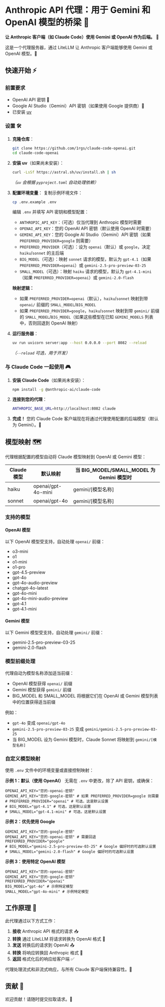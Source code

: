 # Anthropic API 代理：用于 Gemini 和 OpenAI 模型的桥梁 🔄

**让 Anthropic 客户端（如 Claude Code）使用 Gemini 或 OpenAI 作为后端。** 🤝

这是一个代理服务器，通过 LiteLLM 让 Anthropic 客户端能够使用 Gemini 或 OpenAI 模型。🌉

## 快速开始 ⚡

### 前置要求

- OpenAI API 密钥 🔑
- Google AI Studio（Gemini）API 密钥（如果使用 Google 提供商）🔑
- 已安装 [uv](https://github.com/astral-sh/uv)

### 设置 🛠️

1. **克隆仓库**：
   ```bash
   git clone https://github.com/1rgs/claude-code-openai.git
   cd claude-code-openai
   ```

2. **安装 uv**（如果尚未安装）：
   ```bash
   curl -LsSf https://astral.sh/uv/install.sh | sh
   ```
   *（`uv` 会根据 `pyproject.toml` 自动处理依赖）*

3. **配置环境变量**：
   复制示例环境文件：
   ```bash
   cp .env.example .env
   ```
   编辑 `.env` 并填写 API 密钥和模型配置：

   * `ANTHROPIC_API_KEY`：（可选）仅当代理到 Anthropic 模型时需要
   * `OPENAI_API_KEY`：您的 OpenAI API 密钥（默认使用 OpenAI 时需要）
   * `GEMINI_API_KEY`：您的 Google AI Studio（Gemini）API 密钥（如果 `PREFERRED_PROVIDER=google` 则需要）
   * `PREFERRED_PROVIDER`（可选）：设为 `openai`（默认）或 `google`，决定 `haiku`/`sonnet` 的主后端
   * `BIG_MODEL`（可选）：映射 `sonnet` 请求的模型，默认为 `gpt-4.1`（如果 `PREFERRED_PROVIDER=openai`）或 `gemini-2.5-pro-preview-03-25`
   * `SMALL_MODEL`（可选）：映射 `haiku` 请求的模型，默认为 `gpt-4.1-mini`（如果 `PREFERRED_PROVIDER=openai`）或 `gemini-2.0-flash`

   **映射逻辑：**
   - 如果 `PREFERRED_PROVIDER=openai`（默认），`haiku`/`sonnet` 映射到带 `openai/` 前缀的 `SMALL_MODEL`/`BIG_MODEL`
   - 如果 `PREFERRED_PROVIDER=google`，`haiku`/`sonnet` 映射到带 `gemini/` 前缀的 `SMALL_MODEL`/`BIG_MODEL`（如果这些模型在已知 `GEMINI_MODELS` 列表中，否则回退到 OpenAI 映射）

4. **运行服务器**：
   ```bash
   uv run uvicorn server:app --host 0.0.0.0 --port 8082 --reload
   ```
   *（`--reload` 可选，用于开发）*

### 与 Claude Code 一起使用 🎮

1. **安装 Claude Code**（如果尚未安装）：
   ```bash
   npm install -g @anthropic-ai/claude-code
   ```

2. **连接到您的代理**：
   ```bash
   ANTHROPIC_BASE_URL=http://localhost:8082 claude
   ```

3. **完成！** 您的 Claude Code 客户端现在将通过代理使用配置的后端模型（默认为 Gemini）。🎯

## 模型映射 🗺️

代理根据配置的模型自动将 Claude 模型映射到 OpenAI 或 Gemini 模型：

| Claude 模型 | 默认映射 | 当 BIG_MODEL/SMALL_MODEL 为 Gemini 模型时 |
|-------------|----------|--------------------------------------|
| haiku       | openai/gpt-4o-mini | gemini/[模型名称] |
| sonnet      | openai/gpt-4o | gemini/[模型名称] |

### 支持的模型

#### OpenAI 模型
以下 OpenAI 模型受支持，自动处理 `openai/` 前缀：
- o3-mini
- o1
- o1-mini
- o1-pro
- gpt-4.5-preview
- gpt-4o
- gpt-4o-audio-preview
- chatgpt-4o-latest
- gpt-4o-mini
- gpt-4o-mini-audio-preview
- gpt-4.1
- gpt-4.1-mini

#### Gemini 模型
以下 Gemini 模型受支持，自动处理 `gemini/` 前缀：
- gemini-2.5-pro-preview-03-25
- gemini-2.0-flash

### 模型前缀处理
代理自动为模型名称添加适当前缀：
- OpenAI 模型获得 `openai/` 前缀
- Gemini 模型获得 `gemini/` 前缀
- BIG_MODEL 和 SMALL_MODEL 将根据它们在 OpenAI 或 Gemini 模型列表中的位置获得适当前缀

例如：
- `gpt-4o` 变成 `openai/gpt-4o`
- `gemini-2.5-pro-preview-03-25` 变成 `gemini/gemini-2.5-pro-preview-03-25`
- 当 BIG_MODEL 设为 Gemini 模型时，Claude Sonnet 将映射到 `gemini/[模型名称]`

### 自定义模型映射

使用 `.env` 文件中的环境变量或直接控制映射：

**示例 1：默认（使用 OpenAI）**
无需在 `.env` 中更改，除了 API 密钥，或确保：
```dotenv
OPENAI_API_KEY="您的-openai-密钥"
GEMINI_API_KEY="您的-google-密钥" # 如果 PREFERRED_PROVIDER=google 则需要
# PREFERRED_PROVIDER="openai" # 可选，这是默认设置
# BIG_MODEL="gpt-4.1" # 可选，这是默认设置
# SMALL_MODEL="gpt-4.1-mini" # 可选，这是默认设置
```

**示例 2：优先使用 Google**
```dotenv
GEMINI_API_KEY="您的-google-密钥"
OPENAI_API_KEY="您的-openai-密钥" # 需要回退
PREFERRED_PROVIDER="google"
# BIG_MODEL="gemini-2.5-pro-preview-03-25" # Google 偏好时的可选默认设置
# SMALL_MODEL="gemini-2.0-flash" # Google 偏好时的可选默认设置
```

**示例 3：使用特定 OpenAI 模型**
```dotenv
OPENAI_API_KEY="您的-openai-密钥"
GEMINI_API_KEY="您的-google-密钥"
PREFERRED_PROVIDER="openai"
BIG_MODEL="gpt-4o" # 示例特定模型
SMALL_MODEL="gpt-4o-mini" # 示例特定模型
```

## 工作原理 🧩

此代理通过以下方式工作：

1. **接收** Anthropic API 格式的请求 📥
2. **转换** 通过 LiteLLM 将请求转换为 OpenAI 格式 🔄
3. **发送** 转换后的请求到 OpenAI 📤
4. **转换** 将响应转换回 Anthropic 格式 🔄
5. **返回** 格式化后的响应给客户端 ✅

代理处理流式和非流式响应，与所有 Claude 客户端保持兼容性。🌊

## 贡献 🤝

欢迎贡献！请随时提交拉取请求。🎁